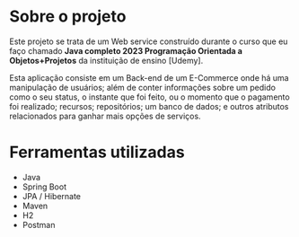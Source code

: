 # Sobre o projeto
Este projeto se trata de um Web service construído durante o curso que eu faço chamado **Java completo 2023 Programação Orientada a Objetos+Projetos** da instituição de ensino [Udemy].

Esta aplicação consiste em um Back-end de um E-Commerce onde há uma manipulação de usuários; além de conter informações sobre um pedido como o seu status, o instante que foi feito, ou o momento que o pagamento foi realizado; recursos; repositórios; um banco de dados; e outros atributos relacionados para ganhar mais opções de serviços.

# Ferramentas utilizadas
- Java
- Spring Boot
- JPA / Hibernate
- Maven
- H2
- Postman
